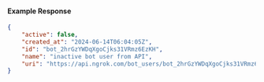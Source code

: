 <!-- Code generated for API Clients. DO NOT EDIT. -->

#### Example Response

```json
{
	"active": false,
	"created_at": "2024-06-14T06:04:05Z",
	"id": "bot_2hrGzYWDqXgoCjks31VRmz6EzKH",
	"name": "inactive bot user from API",
	"uri": "https://api.ngrok.com/bot_users/bot_2hrGzYWDqXgoCjks31VRmz6EzKH"
}
```
